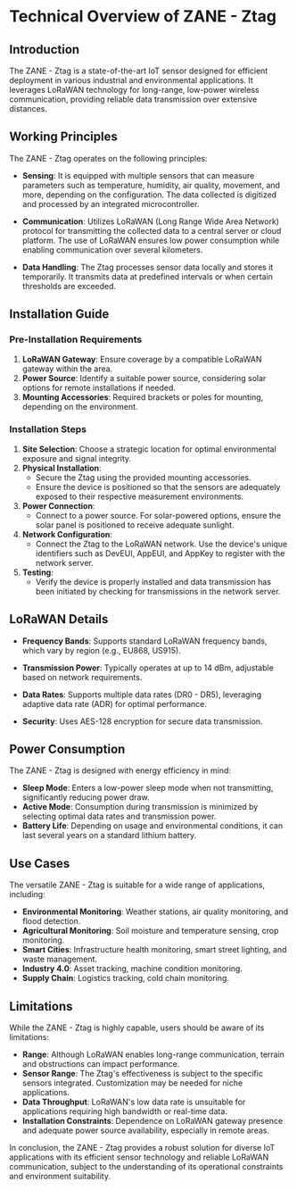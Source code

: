 # Technical Overview of ZANE - Ztag

## Introduction

The ZANE - Ztag is a state-of-the-art IoT sensor designed for efficient deployment in various industrial and environmental applications. It leverages LoRaWAN technology for long-range, low-power wireless communication, providing reliable data transmission over extensive distances.

## Working Principles

The ZANE - Ztag operates on the following principles:

- **Sensing**: It is equipped with multiple sensors that can measure parameters such as temperature, humidity, air quality, movement, and more, depending on the configuration. The data collected is digitized and processed by an integrated microcontroller.

- **Communication**: Utilizes LoRaWAN (Long Range Wide Area Network) protocol for transmitting the collected data to a central server or cloud platform. The use of LoRaWAN ensures low power consumption while enabling communication over several kilometers.

- **Data Handling**: The Ztag processes sensor data locally and stores it temporarily. It transmits data at predefined intervals or when certain thresholds are exceeded.

## Installation Guide

### Pre-Installation Requirements

1. **LoRaWAN Gateway**: Ensure coverage by a compatible LoRaWAN gateway within the area.
2. **Power Source**: Identify a suitable power source, considering solar options for remote installations if needed.
3. **Mounting Accessories**: Required brackets or poles for mounting, depending on the environment.

### Installation Steps

1. **Site Selection**: Choose a strategic location for optimal environmental exposure and signal integrity.
2. **Physical Installation**:
   - Secure the Ztag using the provided mounting accessories.
   - Ensure the device is positioned so that the sensors are adequately exposed to their respective measurement environments.
3. **Power Connection**:
   - Connect to a power source. For solar-powered options, ensure the solar panel is positioned to receive adequate sunlight.
4. **Network Configuration**:
   - Connect the Ztag to the LoRaWAN network. Use the device's unique identifiers such as DevEUI, AppEUI, and AppKey to register with the network server.
5. **Testing**:
   - Verify the device is properly installed and data transmission has been initiated by checking for transmissions in the network server.

## LoRaWAN Details

- **Frequency Bands**: Supports standard LoRaWAN frequency bands, which vary by region (e.g., EU868, US915).
- **Transmission Power**: Typically operates at up to 14 dBm, adjustable based on network requirements.
  
- **Data Rates**: Supports multiple data rates (DR0 - DR5), leveraging adaptive data rate (ADR) for optimal performance.

- **Security**: Uses AES-128 encryption for secure data transmission.

## Power Consumption

The ZANE - Ztag is designed with energy efficiency in mind:

- **Sleep Mode**: Enters a low-power sleep mode when not transmitting, significantly reducing power draw.
- **Active Mode**: Consumption during transmission is minimized by selecting optimal data rates and transmission power.
- **Battery Life**: Depending on usage and environmental conditions, it can last several years on a standard lithium battery.

## Use Cases

The versatile ZANE - Ztag is suitable for a wide range of applications, including:

- **Environmental Monitoring**: Weather stations, air quality monitoring, and flood detection.
- **Agricultural Monitoring**: Soil moisture and temperature sensing, crop monitoring.
- **Smart Cities**: Infrastructure health monitoring, smart street lighting, and waste management.
- **Industry 4.0**: Asset tracking, machine condition monitoring.
- **Supply Chain**: Logistics tracking, cold chain monitoring.

## Limitations

While the ZANE - Ztag is highly capable, users should be aware of its limitations:

- **Range**: Although LoRaWAN enables long-range communication, terrain and obstructions can impact performance.
- **Sensor Range**: The Ztag's effectiveness is subject to the specific sensors integrated. Customization may be needed for niche applications.
- **Data Throughput**: LoRaWAN's low data rate is unsuitable for applications requiring high bandwidth or real-time data.
- **Installation Constraints**: Dependence on LoRaWAN gateway presence and adequate power source availability, especially in remote areas. 

In conclusion, the ZANE - Ztag provides a robust solution for diverse IoT applications with its efficient sensor technology and reliable LoRaWAN communication, subject to the understanding of its operational constraints and environment suitability.